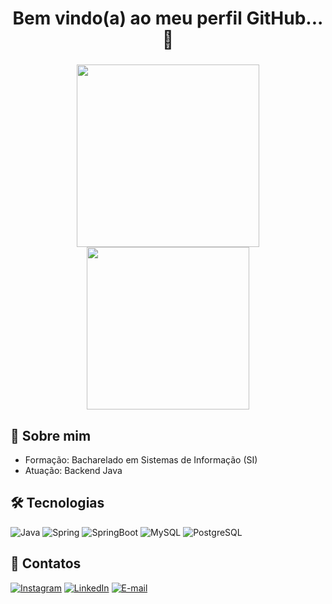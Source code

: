 
<h1 align="center"> Bem vindo(a) ao meu perfil GitHub... 👋  </h1>

<h3></h3>

<div align="center">
<img src="https://github-readme-stats.vercel.app/api?username=lucashonorioo&theme=transparent&bg_color=000&border_color=30A3DC&show_icons=true&icon_color=30A3DC&title_color=E94D5F&text_color=FFF" width="292"/>
<img src="https://github-readme-stats.vercel.app/api/top-langs/?username=lucashonorioo&layout=compact&bg_color=000&border_color=30A3DC&title_color=E94D5F&text_color=FFF" width="260"/>
</div>


## 🚀 Sobre mim
* Formação: Bacharelado em Sistemas de Informação (SI)
* Atuação: Backend Java


## 🛠 Tecnologias

![Java](https://img.shields.io/badge/java-%23ED8B00.svg?style=for-the-badge&logo=openjdk&logoColor=white)
![Spring](https://img.shields.io/badge/spring-%236DB33F.svg?style=for-the-badge&logo=spring&logoColor=white)
![SpringBoot](https://img.shields.io/badge/springboot-%236DB33F.svg?style=for-the-badge&logo=springboot&logoColor=white)
![MySQL](https://img.shields.io/badge/MySQL-00000F?style=for-the-badge&logo=mysql&logoColor=white)
![PostgreSQL](https://img.shields.io/badge/PostgreSQL-000?style=for-the-badge&logo=postgresql)


## 🔗 Contatos

[![Instagram](https://img.shields.io/badge/-Instagram-%23E4405F?style=for-the-badge&logo=instagram&logoColor=white)](https://www.instagram.com/lucas.honorio.3701/)
[![LinkedIn](https://img.shields.io/badge/LinkedIn-0077B5?style=for-the-badge&logo=linkedin&logoColor=white)](https://www.linkedin.com/in/lucas-hon%C3%B3rio-silva-0b0717277/)
[![E-mail](https://img.shields.io/badge/-Email-000?style=for-the-badge&logo=microsoft-outlook&logoColor=007BFF)](mailto:lucashonorioo@hotmail.com)

